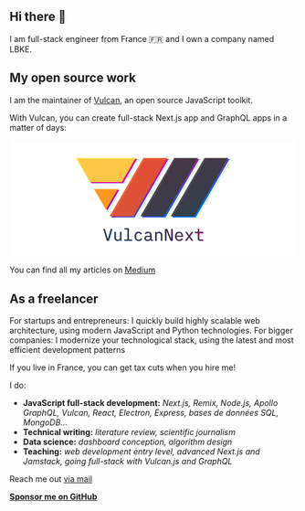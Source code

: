 ## Hi there 👋

I am full-stack engineer from France 🇫🇷 and I own a company named LBKE. 

## My open source work

I am the maintainer of [Vulcan](https://vulcan-docs.vercel.app/), an open source JavaScript toolkit. 

With Vulcan, you can create full-stack Next.js app and GraphQL apps in a matter of days:

[![Vulcan Next logo](https://raw.githubusercontent.com/eric-burel/eric-burel/main/vn-full-color-padded-1000-500.png)](https://vulcan-docs.vercel.app/)

You can find all my articles on [Medium](https://medium.com/@eric.burel)

## As a freelancer

For startups and entrepreneurs: I quickly build highly scalable web architecture, using modern JavaScript and Python technologies.
For bigger companies: I modernize your technological stack, using the latest and most efficient development patterns

If you live in France, you can get tax cuts when you hire me!

I do:
- **JavaScript full-stack development:** *Next.js, Remix, Node.js, Apollo GraphQL, Vulcan, React, Electron, Express, bases de données SQL, MongoDB...*
- **Technical writing:** *literature review, scientific journalism*
- **Data science:**  *dashboard conception, algorithm design*
- **Teaching:** *web development entry level, advanced Next.js and Jamstack, going full-stack with Vulcan.js and GraphQL*


Reach me out <a href="mailto:eb@lbke.fr">via mail</a>

**[Sponsor me on GitHub](https://github.com/sponsors/eric-burel)**
